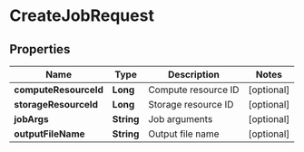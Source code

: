 

# CreateJobRequest

## Properties

Name | Type | Description | Notes
------------ | ------------- | ------------- | -------------
**computeResourceId** | **Long** | Compute resource ID |  [optional]
**storageResourceId** | **Long** | Storage resource ID |  [optional]
**jobArgs** | **String** | Job arguments |  [optional]
**outputFileName** | **String** | Output file name |  [optional]



